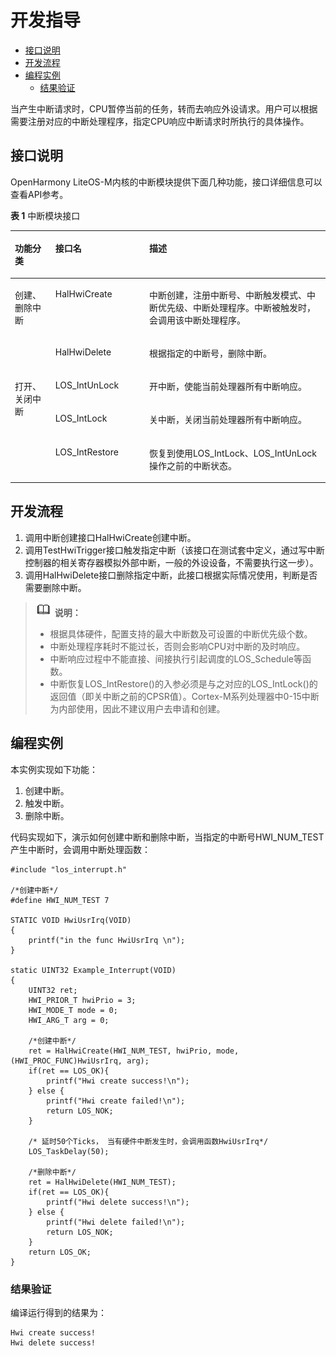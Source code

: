 # 开发指导<a name="ZH-CN_TOPIC_0000001079036458"></a>

-   [接口说明](#section158501652121514)
-   [开发流程](#section11841123033618)
-   [编程实例](#section460018317164)
    -   [结果验证](#section1048572415182)


当产生中断请求时，CPU暂停当前的任务，转而去响应外设请求。用户可以根据需要注册对应的中断处理程序，指定CPU响应中断请求时所执行的具体操作。

## 接口说明<a name="section158501652121514"></a>

OpenHarmony LiteOS-M内核的中断模块提供下面几种功能，接口详细信息可以查看API参考。

**表 1**  中断模块接口

<a name="table1415203765610"></a>
<table><thead align="left"><tr id="row134151837125611"><th class="cellrowborder" valign="top" width="12.85128512851285%" id="mcps1.2.4.1.1"><p id="p16415637105612"><a name="p16415637105612"></a><a name="p16415637105612"></a>功能分类</p>
</th>
<th class="cellrowborder" valign="top" width="29.8029802980298%" id="mcps1.2.4.1.2"><p id="p11415163718562"><a name="p11415163718562"></a><a name="p11415163718562"></a>接口名</p>
</th>
<th class="cellrowborder" valign="top" width="57.34573457345735%" id="mcps1.2.4.1.3"><p id="p1641533755612"><a name="p1641533755612"></a><a name="p1641533755612"></a>描述</p>
</th>
</tr>
</thead>
<tbody><tr id="row0415737175610"><td class="cellrowborder" rowspan="2" valign="top" width="12.85128512851285%" headers="mcps1.2.4.1.1 "><p id="p4917132105710"><a name="p4917132105710"></a><a name="p4917132105710"></a>创建、删除中断</p>
</td>
<td class="cellrowborder" valign="top" width="29.8029802980298%" headers="mcps1.2.4.1.2 "><p id="p341513372561"><a name="p341513372561"></a><a name="p341513372561"></a>HalHwiCreate</p>
</td>
<td class="cellrowborder" valign="top" width="57.34573457345735%" headers="mcps1.2.4.1.3 "><p id="p74151037185617"><a name="p74151037185617"></a><a name="p74151037185617"></a>中断创建，注册中断号、中断触发模式、中断优先级、中断处理程序。中断被触发时，会调用该中断处理程序。</p>
</td>
</tr>
<tr id="row1841519376561"><td class="cellrowborder" valign="top" headers="mcps1.2.4.1.1 "><p id="p64151837155618"><a name="p64151837155618"></a><a name="p64151837155618"></a>HalHwiDelete</p>
</td>
<td class="cellrowborder" valign="top" headers="mcps1.2.4.1.2 "><p id="p441516379562"><a name="p441516379562"></a><a name="p441516379562"></a>根据指定的中断号，删除中断。</p>
</td>
</tr>
<tr id="row1141513373562"><td class="cellrowborder" rowspan="3" valign="top" width="12.85128512851285%" headers="mcps1.2.4.1.1 "><p id="p956643365710"><a name="p956643365710"></a><a name="p956643365710"></a>打开、关闭中断</p>
</td>
<td class="cellrowborder" valign="top" width="29.8029802980298%" headers="mcps1.2.4.1.2 "><p id="p17765212416"><a name="p17765212416"></a><a name="p17765212416"></a>LOS_IntUnLock</p>
</td>
<td class="cellrowborder" valign="top" width="57.34573457345735%" headers="mcps1.2.4.1.3 "><p id="p1972971913115"><a name="p1972971913115"></a><a name="p1972971913115"></a>开中断，使能当前处理器所有中断响应。</p>
</td>
</tr>
<tr id="row1541513745611"><td class="cellrowborder" valign="top" headers="mcps1.2.4.1.1 "><p id="p1332013246116"><a name="p1332013246116"></a><a name="p1332013246116"></a>LOS_IntLock</p>
</td>
<td class="cellrowborder" valign="top" headers="mcps1.2.4.1.2 "><p id="p1692710331219"><a name="p1692710331219"></a><a name="p1692710331219"></a>关中断，关闭当前处理器所有中断响应。</p>
</td>
</tr>
<tr id="row14167379561"><td class="cellrowborder" valign="top" headers="mcps1.2.4.1.1 "><p id="p1438619410117"><a name="p1438619410117"></a><a name="p1438619410117"></a>LOS_IntRestore</p>
</td>
<td class="cellrowborder" valign="top" headers="mcps1.2.4.1.2 "><p id="p254691522"><a name="p254691522"></a><a name="p254691522"></a>恢复到使用LOS_IntLock、LOS_IntUnLock操作之前的中断状态。</p>
</td>
</tr>
</tbody>
</table>

## 开发流程<a name="section11841123033618"></a>

1.  调用中断创建接口HalHwiCreate创建中断。
2.  调用TestHwiTrigger接口触发指定中断（该接口在测试套中定义，通过写中断控制器的相关寄存器模拟外部中断，一般的外设设备，不需要执行这一步）。
3.  调用HalHwiDelete接口删除指定中断，此接口根据实际情况使用，判断是否需要删除中断。

>![](../public_sys-resources/icon-note.gif) **说明：** 
>-   根据具体硬件，配置支持的最大中断数及可设置的中断优先级个数。
>-   中断处理程序耗时不能过长，否则会影响CPU对中断的及时响应。
>-   中断响应过程中不能直接、间接执行引起调度的LOS\_Schedule等函数。
>-   中断恢复LOS\_IntRestore\(\)的入参必须是与之对应的LOS\_IntLock\(\)的返回值（即关中断之前的CPSR值）。Cortex-M系列处理器中0-15中断为内部使用，因此不建议用户去申请和创建。

## 编程实例<a name="section460018317164"></a>

本实例实现如下功能：

1.  创建中断。
2.  触发中断。
3.  删除中断。

代码实现如下，演示如何创建中断和删除中断，当指定的中断号HWI\_NUM\_TEST产生中断时，会调用中断处理函数：

```
#include "los_interrupt.h"

/*创建中断*/
#define HWI_NUM_TEST 7

STATIC VOID HwiUsrIrq(VOID)
{
    printf("in the func HwiUsrIrq \n"); 
}

static UINT32 Example_Interrupt(VOID)
{
    UINT32 ret;
    HWI_PRIOR_T hwiPrio = 3;
    HWI_MODE_T mode = 0;
    HWI_ARG_T arg = 0;

    /*创建中断*/
    ret = HalHwiCreate(HWI_NUM_TEST, hwiPrio, mode, (HWI_PROC_FUNC)HwiUsrIrq, arg);
    if(ret == LOS_OK){
        printf("Hwi create success!\n");
    } else {
        printf("Hwi create failed!\n");
        return LOS_NOK;
    }

    /* 延时50个Ticks， 当有硬件中断发生时，会调用函数HwiUsrIrq*/
    LOS_TaskDelay(50);

    /*删除中断*/
    ret = HalHwiDelete(HWI_NUM_TEST);    
    if(ret == LOS_OK){
        printf("Hwi delete success!\n");
    } else {
        printf("Hwi delete failed!\n");
        return LOS_NOK;
    }
    return LOS_OK;
}
```

### 结果验证<a name="section1048572415182"></a>

编译运行得到的结果为：

```
Hwi create success!
Hwi delete success!
```

